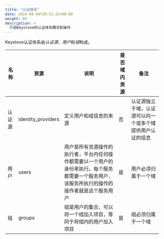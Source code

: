```yaml
---
title: "认证体系"
date: 2019-08-04T20:51:23+08:00
weight: 03
description: >
  介绍Keystone的认证体系概念和操作
---
```



Keystone认证体系由*认证源*、*用户*和*组*构成。

名称   | 资源               | 说明                   | 是否域内资源 | 备注
-------|--------------------|------------------------|----|-----------------------------------------------
认证源 | identity_providers	| 定义用户和组信息的来源 | 否 | 认证源独立于域，认证源可以向一个或多个域提供用户认证的信息
用户   | users              | 用户是所有资源操作的执行者，平台内任何操作都需要以一个用户的身份来执行。每个服务都需要一个服务用户，该服务所执行的操作的操作者就是这个服务用户 | 是 | 用户必须归属于一个域
组     | groups             | 组是用户的集合，可以将一个组加入项目，等同于将组内的用户加入项目 | 是 | 组必须归属于一个域
